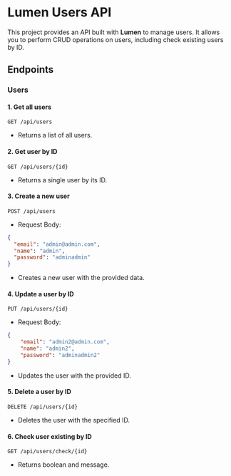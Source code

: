 
# Lumen Users API

This project provides an API built with **Lumen** to manage users. It allows you to perform CRUD operations on users, including check existing users by ID.

## Endpoints

### Users

#### 1. Get all users
```http
GET /api/users
```
- Returns a list of all users.

#### 2. Get user by ID
```http
GET /api/users/{id}
```
- Returns a single user by its ID.

#### 3. Create a new user
```http
POST /api/users
```
- Request Body:
```json
{
  "email": "admin@admin.com",
  "name": "admin",
  "password": "adminadmin"
}
```
- Creates a new user with the provided data.

#### 4. Update a user by ID
```http
PUT /api/users/{id}
```
- Request Body:
```json
{
    "email": "admin2@admin.com",
    "name": "admin2",
    "password": "adminadmin2"
}
```
- Updates the user with the provided ID.

#### 5. Delete a user by ID
```http
DELETE /api/users/{id}
```
- Deletes the user with the specified ID.

#### 6. Check user existing by ID
```http
GET /api/users/check/{id}
```
- Returns boolean and message.
